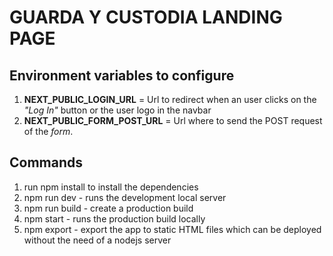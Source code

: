 # GUARDA Y CUSTODIA LANDING PAGE

## Environment variables to configure

1. **NEXT_PUBLIC_LOGIN_URL** = Url to redirect when an user clicks on the _"Log In"_ button or the user logo in the navbar
2. **NEXT_PUBLIC_FORM_POST_URL** = Url where to send the POST request of the _form_.

## Commands

1. run npm install to install the dependencies
2. npm run dev - runs the development local server
3. npm run build - create a production build
4. npm start - runs the production build locally
5. npm export - export the app to static HTML files which can be deployed without the need of a nodejs server
